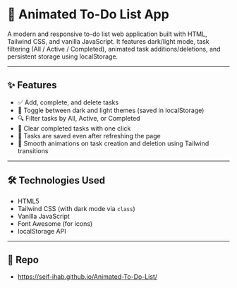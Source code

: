 # 📝 Animated To-Do List App

A modern and responsive to-do list web application built with HTML, Tailwind CSS, and vanilla JavaScript. It features dark/light mode, task filtering (All / Active / Completed), animated task additions/deletions, and persistent storage using localStorage.

---

## ✨ Features

- ✅ Add, complete, and delete tasks
- 🌙 Toggle between dark and light themes (saved in localStorage)
- 🔍 Filter tasks by All, Active, or Completed
- 🧼 Clear completed tasks with one click
- 💾 Tasks are saved even after refreshing the page
- 🎨 Smooth animations on task creation and deletion using Tailwind transitions

---

## 🛠️ Technologies Used

- HTML5
- Tailwind CSS (with dark mode via `class`)
- Vanilla JavaScript
- Font Awesome (for icons)
- localStorage API

---

## 🚀 Repo

- https://seif-ihab.github.io/Animated-To-Do-List/
